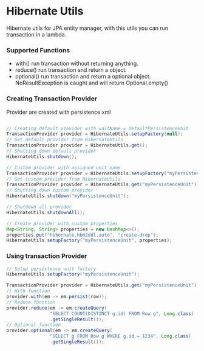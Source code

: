 # Hibernate Utils
Hibernate utils for JPA entity manager, with this utils you can run transaction in a lambda.

### Supported Functions
- with() run transaction without returning anything.
- reduce() run transaction and return a object.
- optional() run transaction and return a optional object. NoResultException is caught and will return Optional.empty()

### Creating Transaction Provider
Provider are created with persistence.xml
```java

// Creating default provider with unitName = defaultPersistenceUnit
TransactionProvider provider = HibernateUtils.setupFactory(null);
// Get default provider from HibernateUtils
TransactionProvider provider = HibernateUtils.get();
// Shutting down default provider
HibernateUtils.shutdown();

// Custom provider with assigned unit name
TransactionProvider provider = HibernateUtils.setupFactory("myPersistenceUnit", null);
// Get custom provider from HibernateUtils
TransactionProvider provider = HibernateUtils.get("myPersistenceUnit");
// Shutting down custom provider
HibernateUtils.shutdown("myPersistenceUnit");

// Shutdown all provider
HibernateUtils.shutdownAll();

// Create provider with custom properties
Map<String, String> properties = new HashMap<>();
properties.put("hibernate.hbm2ddl.auto", "create-drop");
HibernateUtils.setupFactory("myPersistenceUnit", properties);
```

### Using transaction Provider
```java
// Setup persistence unit factory
HibernateUtils.setupFactory("myPersistenceUnit");

TransactionProvider provider = HibernateUtils.get("myPersistenceUnit");
// With function
provider.with(em -> em.persist(row));
// Reduce function
provider.reduce(em -> em.createQuery(
                "SELECT COUNT(DISTINCT g.id) FROM Row g", Long.class)
                .getSingleResult());
// Optional function
provider.optional(em -> em.createQuery(
                "SELECT g FROM Row g WHERE g.id = 1234", Long.class)
                .getSingleResult());
```